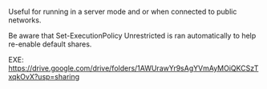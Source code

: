 Useful for running in a server mode and or when connected to public networks.

Be aware that Set-ExecutionPolicy Unrestricted is ran automatically to help re-enable default shares.

EXE: https://drive.google.com/drive/folders/1AWUrawYr9sAgYVmAyMOiQKCSzTxqkOvX?usp=sharing
